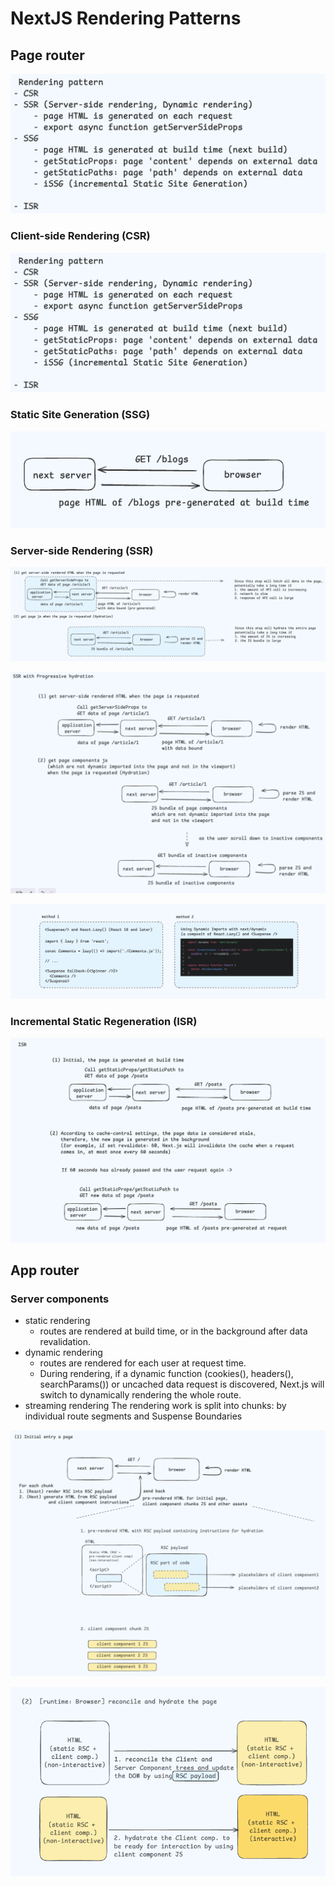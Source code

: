 # NextJS Rendering Patterns

## Page router
![Rendering Patterns](img/renderingPatterns00002.png)

### Client-side Rendering (CSR)
![Rendering Patterns](img/renderingPatterns00002.png)

### Static Site Generation (SSG)
![Rendering Patterns](img/renderingPatterns00003.png)

### Server-side Rendering (SSR)
![Rendering Patterns](img/renderingPatterns00004.png)

![Rendering Patterns](img/renderingPatterns00005.png)

![Rendering Patterns](img/renderingPatterns00006.png)

### Incremental Static Regeneration (ISR)
![Rendering Patterns](img/renderingPatterns00007.png)

## App router

### Server components
- static rendering
    - routes are rendered at build time, or in the background after data revalidation. 
- dynamic rendering
    - routes are rendered for each user at request time.
    - During rendering, if a dynamic function (cookies(), headers(), searchParams()) 
      or uncached data request is discovered, Next.js will switch to dynamically rendering the whole route. 
- streaming rendering
The rendering work is split into chunks: by individual route segments and Suspense Boundaries 

![Rendering Patterns](img/renderingPatterns00008.png)

![Rendering Patterns](img/renderingPatterns00009.png)
